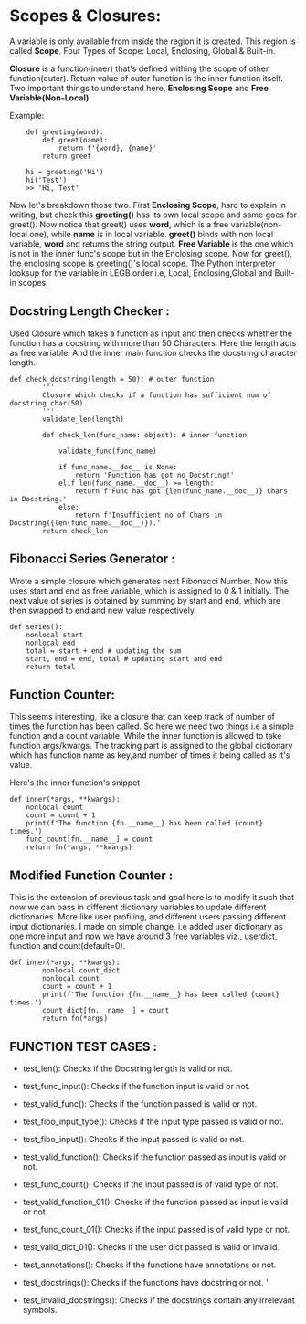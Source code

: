# Scopes & Closures:

A variable is only available from inside the region it is created. This region is called **Scope**. Four Types of Scope: Local, Enclosing, Global & Built-in. 

**Closure** is a function(inner) that's defined withing the scope of other function(outer). Return value of outer function is the inner function itself.
Two important things to understand here, **Enclosing Scope** and **Free Variable(Non-Local)**.

Example:

        def greeting(word):
            def greet(name):
                return f'{word}, {name}'
            return greet

        hi = greeting('Hi')
        hi('Test')
        >> 'Hi, Test'

Now let's breakdown those two. First **Enclosing Scope**, hard to explain in writing, but check this **greeting()** has its own local scope and same goes for greet(). Now notice that greet() uses **word**, which is a free variable(non-local one), while **name** is in local variable. **greet()** binds with non local variable, **word** and returns the string output. **Free Variable** is the one which is not in the inner func's scope but in the Enclosing scope. Now for greet(), the enclosing scope is greeting()'s local scope. The Python Interpreter looksup for the variable in LEGB order i.e, Local, Enclosing,Global and Built-in scopes.

## Docstring Length Checker :

Used Closure which takes a function as input and then checks whether the function has a docstring with more than 50 Characters. Here the length acts as free variable. And the inner main function checks the docstring character length. 


    def check_docstring(length = 50): # outer function
            '''
            Closure which checks if a function has sufficient num of docstring char(50).
            '''
            validate_len(length)

            def check_len(func_name: object): # inner function
            
                validate_func(func_name)
            
                if func_name.__doc__ is None:
                    return 'Function has got no Docstring!'
                elif len(func_name.__doc__) >= length:
                    return f'Func has got {len(func_name.__doc__)} Chars in Docstring.'
                else:
                    return f'Insufficient no of Chars in Docstring({len(func_name.__doc__)}).'
            return check_len

## Fibonacci Series Generator :
Wrote a simple closure which generates next Fibonacci Number. Now this uses start and end as free variable, which is assigned to 0 & 1 initially. The next value of series is obtained by summing by start and end, which are then swapped to end and new value respectively.


	def series():
		nonlocal start
		nonlocal end
		total = start + end # updating the sum
		start, end = end, total # updating start and end
		return total

## Function Counter:

This seems interesting, like a closure that can keep track of number of times the function has been called. So here we need two things i.e a simple function and a count variable. While the inner function is allowed to take function args/kwargs. The tracking part is assigned to the global dictionary which has function name as key,and number of times it being called as it's value. 

Here's the inner function's snippet


	def inner(*args, **kwargs):	
		nonlocal count
		count = count + 1
		print(f'The function {fn.__name__} has been called {count} times.')
		func_count[fn.__name__] = count
		return fn(*args, **kwargs)



## Modified Function Counter :

This is the extension of previous task and goal here is to modify it such that now we can pass in different dictionary variables to update different dictionaries. More like user profiling, and different users passing different input dictionaries. I made on simple change, i.e added user dictionary as one more input and now we have around 3 free variables viz., userdict, function and count(default=0).

    def inner(*args, **kwargs):
            nonlocal count_dict
            nonlocal count
            count = count + 1
            print(f'The function {fn.__name__} has been called {count} times.')
            count_dict[fn.__name__] = count
            return fn(*args)




## FUNCTION TEST CASES :

* test_len(): Checks if the Docstring length is valid or not.

* test_func_input(): Checks if the function input is valid or not.

* test_valid_func(): Checks if the function passed is valid or not.

* test_fibo_input_type(): Checks if the input type passed is valid or not.

* test_fibo_input(): Checks if the input passed is valid or not.

* test_valid_function(): Checks if the function passed as input is valid or not. 

* test_func_count(): Checks if the input passed is of valid type or not. 

* test_valid_function_01(): Checks if the function passed as input is valid or not.

* test_func_count_01(): Checks if the input passed is of valid type or not. 

* test_valid_dict_01(): Checks if the user dict passed is valid or invalid.

* test_annotations(): Checks if the functions have annotations or not. 

* test_docstrings(): Checks if the functions have docstring or not. '

* test_invalid_docstrings(): Checks if the docstrings contain any irrelevant symbols. 

